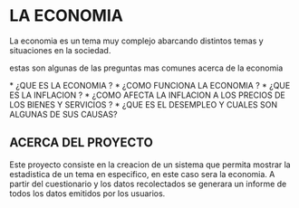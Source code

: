 # LA ECONOMIA
<p>
La economia es un tema  muy complejo abarcando distintos temas y situaciones en la sociedad.
</p>
<p>
estas son algunas de las preguntas mas comunes acerca de la economia
</p>
* ¿QUE ES LA ECONOMIA ?
* ¿COMO FUNCIONA LA ECONOMIA ?
* ¿QUE ES LA INFLACION ?
* ¿COMO AFECTA LA INFLACION A LOS PRECIOS DE LOS BIENES Y SERVICIOS ?
* ¿QUE ES EL DESEMPLEO Y CUALES SON ALGUNAS DE SUS CAUSAS?


## ACERCA DEL PROYECTO

<P>
Este proyecto consiste en la creacion de un sistema que permita mostrar la estadistica de un tema en especifico, en este caso sera la economia.
A partir del cuestionario y los datos recolectados se generara un informe de todos los datos emitidos por los usuarios.
</P>
